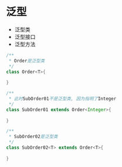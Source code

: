 # 泛型

+ 泛型类
+ 泛型接口
+ 泛型方法

```java
/**
 * Order是泛型类
 */
class Order<T>{
    
}

/**
 * 此时SubOrder01不是泛型类, 因为指明了Integer
 */
class SubOrder01 extends Order<Integer>{
    
}

/**
 * SubOrder02是泛型类
 */
class SubOrder02<T> extends Order<T>{
    
}
```

